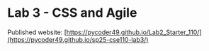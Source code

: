 # Lab 3 - CSS and Agile

Published website: [https://pycoder49.github.io/Lab2_Starter_110/](https://pycoder49.github.io/sp25-cse110-lab3/)
